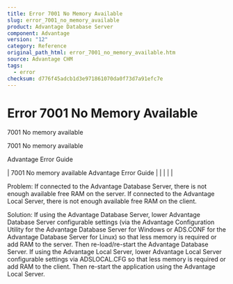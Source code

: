 ```yaml
---
title: Error 7001 No Memory Available
slug: error_7001_no_memory_available
product: Advantage Database Server
component: Advantage
version: "12"
category: Reference
original_path_html: error_7001_no_memory_available.htm
source: Advantage CHM
tags:
  - error
checksum: d776f45adcb1d3e971861070da0f73d7a91efc7e
---
```


# Error 7001 No Memory Available

7001 No memory available

7001 No memory available

Advantage Error Guide

| 7001 No memory available  Advantage Error Guide |  |  |  |  |

Problem: If connected to the Advantage Database Server, there is not enough available free RAM on the server. If connected to the Advantage Local Server, there is not enough available free RAM on the client.

Solution: If using the Advantage Database Server, lower Advantage Database Server configurable settings (via the Advantage Configuration Utility for the Advantage Database Server for Windows or ADS.CONF for the Advantage Database Server for Linux) so that less memory is required or add RAM to the server. Then re-load/re-start the Advantage Database Server. If using the Advantage Local Server, lower Advantage Local Server configurable settings via ADSLOCAL.CFG so that less memory is required or add RAM to the client. Then re-start the application using the Advantage Local Server.
